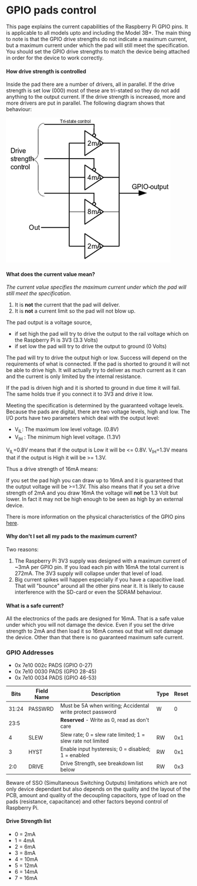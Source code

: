 # GPIO pads control

This page explains the current capabilities of the Raspberry Pi GPIO pins. It is applicable to all models upto and including the Model 3B+. The main thing to note is that the GPIO drive strengths do not indicate a maximum current, but a maximum current under which the pad will still meet the specification. You should set the GPIO drive strengths to match the device being attached in order for the device to work correctly. 

#### How drive strength is controlled

Inside the pad there are a number of drivers, all in parallel. If the drive strength is set low (000) most of these are tri-stated so they do not add anything to the output current. If the drive strength is increased, more and more drivers are put in parallel. The following diagram shows that behaviour:

![GPIO Drive Strength Diagram](./images/pi_gpio_drive_strength_diagram.png)

#### What does the current value mean?

*The current value specifies the maximum current under which the pad will still meet the specification*.

1. It is **not** the current that the pad will deliver.
1. It is **not** a current limit so the pad will not blow up.

The pad output is a voltage source,

* if set high the pad will try to drive the output to the rail voltage which on the Raspberry Pi is 3V3 (3.3 Volts)
* if set low the pad will try to drive the output to ground (0 Volts)

The pad will try to drive the output high or low. Success will depend on the requirements of what is connected. If the pad is shorted to ground it will not be able to drive high. It will actually try to deliver as much current as it can and the current is only limited by the internal resistance.

If the pad is driven high and it is shorted to ground in due time it will fail. The same holds true if you connect it to 3V3 and drive it low.

Meeting the specification is determined by the guaranteed voltage levels. Because the pads are digital, there are two voltage levels, high and low. The I/O ports have two parameters which deal with the output level:

*  V<sub>IL</sub>: The maximum low level voltage. (0.8V)
*  V<sub>IH</sub> : The minimum high level voltage. (1.3V)

V<sub>IL</sub>=0.8V means that if the output is Low it will be <= 0.8V.
V<sub>IH</sub>=1.3V means that if the output is High it will be >= 1.3V.
   
Thus a drive strength of 16mA means:

If you set the pad high you can draw up to 16mA and it is guaranteed that the output voltage will be >=1.3V. This also means that if you set a drive strength of 2mA and you draw 16mA the voltage will **not** be 1.3 Volt but lower. In fact it may not be high enough to be seen as high by an external device.

There is more information on the physical characteristics of the GPIO pins [here](./README.md).

#### Why don't I set all my pads to the maximum current?

Two reasons:

1. The Raspberry Pi 3V3 supply was designed with a maximum current of ~3mA per GPIO pin. If you load each pin with 16mA the total current is 272mA. The 3V3 supply will collapse under that level of load.
1. Big current spikes will happen especially if you have a capacitive load. That will "bounce" around all the other pins near it. It is likely to cause interference with the SD-card or even the SDRAM behaviour.

#### What is a safe current?

All the electronics of the pads are designed for 16mA. That is a safe value under which you will not damage the device. Even if you set the drive strength to 2mA and then load it so 16mA comes out that will not damage the device. Other than that there is no guaranteed maximum safe current.

### GPIO Addresses

* 0x 7e10 002c PADS (GPIO 0-27)
* 0x 7e10 0030 PADS (GPIO 28-45)
* 0x 7e10 0034 PADS (GPIO 46-53)

Bits | Field Name | Description | Type | Reset
--- | --- | --- | --- | ---
31:24 | PASSWRD | Must be 5A when writing; Accidental write protect password | W | 0
23:5 | | **Reserved** - Write as 0, read as don't care | |
4 | SLEW | Slew rate; 0 = slew rate limited; 1 = slew rate not limited | RW | 0x1
3 | HYST | Enable input hysteresis; 0 = disabled; 1 = enabled | RW | 0x1
2:0 | DRIVE | Drive Strength, see breakdown list below | RW | 0x3

Beware of SSO (Simultaneous Switching Outputs) limitations which are not only device dependant but also depends on the quality and the layout of the PCB, amount and quality of the decoupling capacitors, type of load on the pads (resistance, capacitance) and other factors beyond control of Raspberry Pi.

#### Drive Strength list

  * 0 = 2mA
  * 1 = 4mA
  * 2 = 6mA
  * 3 = 8mA
  * 4 = 10mA
  * 5 = 12mA
  * 6 = 14mA
  * 7 = 16mA
